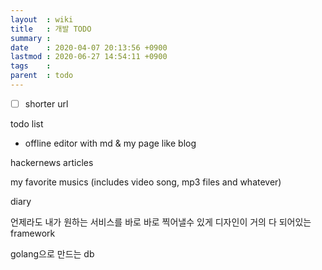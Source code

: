 ```yaml
---
layout  : wiki
title   : 개발 TODO
summary : 
date    : 2020-04-07 20:13:56 +0900
lastmod : 2020-06-27 14:54:11 +0900
tags    : 
parent  : todo
---
```


* [ ] shorter url

todo list

* offline editor with md & my page like blog

hackernews articles

my favorite musics (includes video song, mp3 files and whatever)

diary

언제라도 내가 원하는 서비스를 바로 바로 찍어낼수 있게 디자인이 거의 다 되어있는 framework

golang으로 만드는 db
